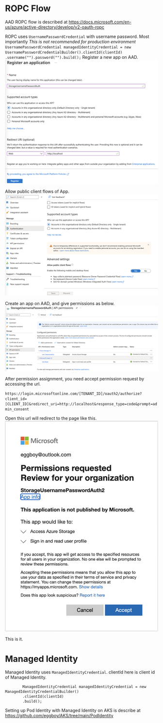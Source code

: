 # ROPC Flow

AAD ROPC flow is described at 
https://docs.microsoft.com/en-us/azure/active-directory/develop/v2-oauth-ropc

ROPC uses `UsernamePasswordCredential` with username password. Most importantly *This is not recommended for production environment* 
``
		UsernamePasswordCredential managedIdentityCredential = new UsernamePasswordCredentialBuilder().clientId(clientId)
				.username("").password("").build();
``
Register a new app on AAD.
![AAD App Registration](docs/imgs/registration.png)

Allow public client flows of App.
![AAD Allow public client flow](docs/imgs/allowpublic.png)

Create an app on AAD, and give permissions as below.
![AAD API Permission](docs/imgs/apipermission.png)

After permission assignment, you need accept permission request by accessing the url. 

`https://login.microsoftonline.com/[TENANT_ID]/oauth2/authorize?client_id=[CLIENT_ID]&redirect_uri=http://localhost&response_type=code&prompt=admin_consent`

Open this url will redirect to the page like this.
![AAD API Permission](docs/imgs/acceptpermission.png)

This is it. 

# Managed Identity

Managed Identity uses `ManagedIdentityCredential`. clientId here is client id of Managed Identity.

```
		ManagedIdentityCredential managedIdentityCredential = new ManagedIdentityCredentialBuilder()
		.clientId(clientId)
		.build();
```
Setting up Pod Identity with Managed Identity on AKS is describe at  
https://github.com/eggboy/AKS/tree/main/PodIdentity